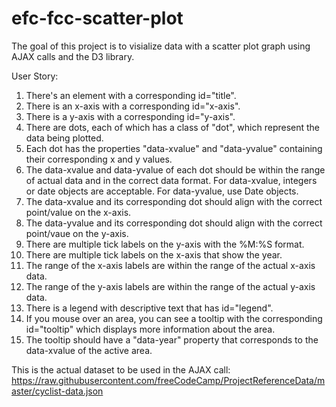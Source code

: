 # efc-fcc-scatter-plot

The goal of this project is to visialize data with a scatter plot graph using AJAX calls and the D3 library.

User Story:

1) There's an element with a corresponding id="title".
2) There is an x-axis with a corresponding id="x-axis".
3) There is a y-axis with a corresponding id="y-axis".
4) There are dots, each of which has a class of "dot", which represent the data being plotted.
5) Each dot has the properties "data-xvalue" and "data-yvalue" containing their corresponding x and y values.
6) The data-xvalue and data-yvalue of each dot should be within the range of actual data and in the correct data format. For data-xvalue, integers or date objects are acceptable. For data-yvalue, use Date objects.
7) The data-xvalue and its corresponding dot should align with the correct point/value on the x-axis.
8) The data-yvalue and its corresponding dot should align with the correct point/vaue on the y-axis.
9) There are multiple tick labels on the y-axis with the %M:%S format.
10) There are multiple tick labels on the x-axis that show the year.
11) The range of the x-axis labels are within the range of the actual x-axis data.
12) The range of the y-axis labels are within the range of the actual y-axis data.
13) There is a legend with descriptive text that has id="legend".
14) If you mouse over an area, you can see a tooltip with the corresponding id="tooltip" which displays more information about the area.
15) The tooltip should have a "data-year" property that corresponds to the data-xvalue of the active area.

This is the actual dataset to be used in the AJAX call: https://raw.githubusercontent.com/freeCodeCamp/ProjectReferenceData/master/cyclist-data.json

